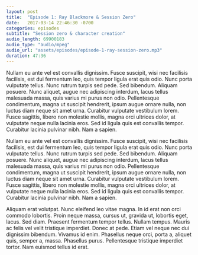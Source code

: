 ```yaml
---
layout: post
title:  "Episode 1: Ray Blackmore & Session Zero"
date:   2017-03-14 22:46:30 -0700
categories: episodes
subtitle: "Session zero & character creation"
audio_length: 69900183
audio_type: "audio/mpeg"
audio_url: "assets/episodes/episode-1-ray-session-zero.mp3"
duration: 47:36
---
```


Nullam eu ante vel est convallis dignissim.  Fusce suscipit, wisi nec facilisis facilisis, est dui fermentum leo, quis tempor ligula erat quis odio.  Nunc porta vulputate tellus.  Nunc rutrum turpis sed pede.  Sed bibendum.  Aliquam posuere.  Nunc aliquet, augue nec adipiscing interdum, lacus tellus malesuada massa, quis varius mi purus non odio.  Pellentesque condimentum, magna ut suscipit hendrerit, ipsum augue ornare nulla, non luctus diam neque sit amet urna.  Curabitur vulputate vestibulum lorem.  Fusce sagittis, libero non molestie mollis, magna orci ultrices dolor, at vulputate neque nulla lacinia eros.  Sed id ligula quis est convallis tempor.  Curabitur lacinia pulvinar nibh.  Nam a sapien.

Nullam eu ante vel est convallis dignissim.  Fusce suscipit, wisi nec facilisis facilisis, est dui fermentum leo, quis tempor ligula erat quis odio.  Nunc porta vulputate tellus.  Nunc rutrum turpis sed pede.  Sed bibendum.  Aliquam posuere.  Nunc aliquet, augue nec adipiscing interdum, lacus tellus malesuada massa, quis varius mi purus non odio.  Pellentesque condimentum, magna ut suscipit hendrerit, ipsum augue ornare nulla, non luctus diam neque sit amet urna.  Curabitur vulputate vestibulum lorem.  Fusce sagittis, libero non molestie mollis, magna orci ultrices dolor, at vulputate neque nulla lacinia eros.  Sed id ligula quis est convallis tempor.  Curabitur lacinia pulvinar nibh.  Nam a sapien.

Aliquam erat volutpat.  Nunc eleifend leo vitae magna.  In id erat non orci commodo lobortis.  Proin neque massa, cursus ut, gravida ut, lobortis eget, lacus.  Sed diam.  Praesent fermentum tempor tellus.  Nullam tempus.  Mauris ac felis vel velit tristique imperdiet.  Donec at pede.  Etiam vel neque nec dui dignissim bibendum.  Vivamus id enim.  Phasellus neque orci, porta a, aliquet quis, semper a, massa.  Phasellus purus.  Pellentesque tristique imperdiet tortor.  Nam euismod tellus id erat.
